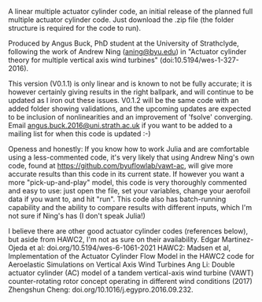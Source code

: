 A linear multiple actuator cylinder code, an initial release of the planned full multiple actuator cylinder code.
Just download the .zip file (the folder structure is required for the code to run).

Produced by Angus Buck, PhD student at the University of Strathclyde, following the work of Andrew Ning (aning@byu.edu) in "Actuator cylinder theory for multiple vertical axis wind turbines" (doi:10.5194/wes-1-327-2016).

This version (V0.1.1) is only linear and is known to not be fully accurate; it is however certainly giving results in the right ballpark, and will continue to be updated as I iron out these issues. V0.1.2 will be the same code with an added folder showing validations, and the upcoming updates are expected to be inclusion of nonlinearities and an improvement of 'fsolve' converging.
Email angus.buck.2016@uni.strath.ac.uk if you want to be added to a mailing list for when this code is updated :-)

Openess and honestly: If you know how to work Julia and are comfortable using a less-commented code, it's very likely that using Andrew Ning's own code, found at https://github.com/byuflowlab/vawt-ac, will give more accurate results than this code in its current state.
If however you want a more "pick-up-and-play" model, this code is very thoroughly commented and easy to use: just open the file, set your variables, change your aerofoil data if you want to, and hit "run". This code also has batch-running capability and the ability to compare results with different inputs, which I'm not sure if Ning's has (I don't speak Julia!)

I believe there are other good actuator cylinder codes (references below), but aside from HAWC2, I'm not as sure on their availability.
Edgar Martinez-Ojeda et al: doi.org/10.5194/wes-6-1061-2021
HAWC2: Madsen et al, Implementation of the Actuator Cylinder Flow Model in the HAWC2 code for Aeroelastic Simulations on Vertical Axis Wind Turbines
Ang Li: Double actuator cylinder (AC) model of a tandem vertical-axis wind turbine (VAWT) counter-rotating rotor concept operating in different wind conditions (2017)
Zhengshun Cheng: doi.org/10.1016/j.egypro.2016.09.232. 
